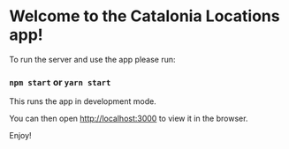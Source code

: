 # Welcome to the Catalonia Locations app!

To run the server and use the app please run:

### `npm start` or `yarn start`

This runs the app in development mode.

You can then open [http://localhost:3000](http://localhost:3000) to view it in the browser.

Enjoy!
